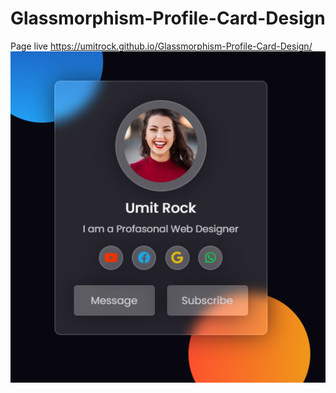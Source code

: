# Glassmorphism-Profile-Card-Design
Page live https://umitrock.github.io/Glassmorphism-Profile-Card-Design/
<img src="https://github.com/UmitRock/Glassmorphism-Profile-Card-Design/blob/main/page.PNG?raw=true" alt="">
